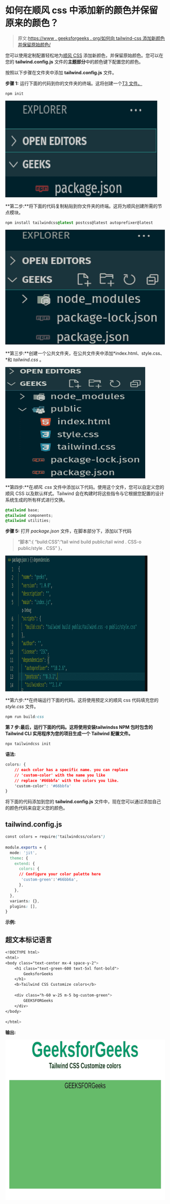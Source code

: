 # 如何在顺风 css 中添加新的颜色并保留原来的颜色？

> 原文:[https://www . geeksforgeeks . org/如何向 tailwind-css 添加新颜色并保留原始颜色/](https://www.geeksforgeeks.org/how-to-add-new-colors-to-tailwind-css-and-keep-the-originals-ones/)

您可以使用定制配置轻松地为[顺风 CSS](https://www.geeksforgeeks.org/introduction-to-tailwind-css/) 添加新颜色，并保留原始颜色。您可以在您的 **tailwind.config.js** 文件的**主题部分**中的颜色键下配置您的颜色。

按照以下步骤在文件夹中添加 **tailwind.config.js** 文件。

**步骤 1:** 运行下面的代码到你的文件夹的终端。这将创建一个[T3 文件。](https://www.geeksforgeeks.org/node-js-package-json/)

```css
npm init 
```

![](img/403649e94bc9c3ff9885b6f740bf4fc0.png)

**第二步:**将下面的代码复制粘贴到你文件夹的终端。这将为顺风创建所需的节点模块。

```css
npm install tailwindcss@latest postcss@latest autoprefixer@latest
```

![](img/5459480168660e43771a37ae2b7484b3.png)

**第三步:**创建一个公共文件夹，在公共文件夹中添加*index.html、style.css、*和 *tailwind.css* 。

![](img/4bb23c826900b1def1afd4ce9ba09a29.png)

**第四步:**在*顺风. css* 文件中添加以下代码。使用这个文件，您可以自定义您的顺风 CSS 以及默认样式。Tailwind 会在构建时将这些指令与它根据您配置的设计系统生成的所有样式进行交换。

```css
@tailwind base;
@tailwind components;
@tailwind utilities;
```

**步骤 5:** 打开 *package.json* 文件，在脚本部分下，添加以下代码

> “脚本”:{
> “build:CSS”:“tail wind build public/tail wind . CSS-o public/style . CSS”
> }，

![](img/307134e04b103b85c56165341f37319d.png)

**第六步:**在终端运行下面的代码。这将使用预定义的顺风 css 代码填充您的 *style.css* 文件。

```css
npm run build:css
```

**第 7 步:**最后，运行下面的代码。这将使用安装**tailwindss NPM 包时包含的 Tailwind CLI 实用程序为您的项目生成一个 Tailwind 配置文件。**

```css
npx tailwindcss init
```

**语法:**

```css
colors: {
    // each color has a specific name. you can replace 
    // 'custom-color' with the name you like
    // replace '#66bbfa' with the colors you like.
    'custom-color': '#66bbfa'
}
```

将下面的代码添加到您的 **tailwind.config.js** 文件中，现在您可以通过添加自己的颜色代码来自定义您的颜色。

## tailwind.config.js

```css
const colors = require('tailwindcss/colors')

module.exports = {
  mode: 'jit',
  theme: {
    extend: {
      colors: {
      // Configure your color palette here
       'custom-green':'#66bb6a',
      },
    },
  },
  variants: {},
  plugins: [],
}
```

**示例:**

## 超文本标记语言

```css
<!DOCTYPE html>
<html>
<body class="text-center mx-4 space-y-2">
    <h1 class="text-green-600 text-5xl font-bold">
        GeeksforGeeks
    </h1>
    <b>Tailwind CSS Customize colors</b>

    <div class="h-60 w-25 m-5 bg-custom-green">
        GEEKSFORGeeks
    </div>
</body>

</html>
```

**输出:**

![](img/71b395e0932b589a6cb6cf4df1434793.png)